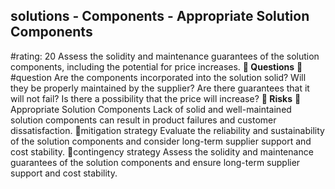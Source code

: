 

## solutions - Components - Appropriate Solution Components
#rating: 20
Assess the solidity and maintenance guarantees of the solution components, including the potential for price increases.
**💭 Questions**
💭 #question Are the components incorporated into the solution solid? Will they be properly maintained by the supplier? Are there guarantees that it will not fail? Is there a possibility that the price will increase?
**🚨 Risks**
🚨Appropriate Solution Components
Lack of solid and well-maintained solution components can result in product failures and customer dissatisfaction.
🚨mitigation strategy
Evaluate the reliability and sustainability of the solution components and consider long-term supplier support and cost stability.
🚨contingency strategy
Assess the solidity and maintenance guarantees of the solution components and ensure long-term supplier support and cost stability.




